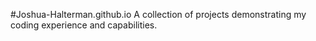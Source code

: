 #Joshua-Halterman.github.io
A collection of projects demonstrating my coding experience and capabilities.</p>
